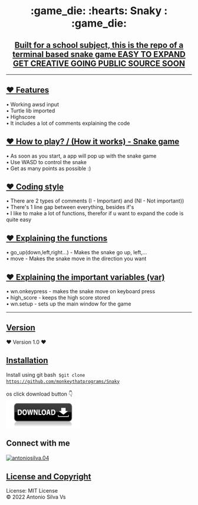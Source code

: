 <h1 align="center"><b>:game_die:	:hearts: Snaky : :game_die:	<br>
 </b></h1>
<h2 align="center"><u><b>Built for a school subject, this is the repo of a terminal based snake game  EASY TO EXPAND GET CREATIVE GOING PUBLIC SOURCE SOON </u></b></h3>


----------------------------

  <p>
    <h2><u><b> ♥️ Features </u></b> </h2>
    &bull; Working awsd input <br>
    &bull; Turtle lib imported <br>
    &bull; Highscore <br>
    &bull; It includes a lot of comments explaining the code <br>
 </p>
 
 <p>
   <h2><u><b> ♥️ How to play? / (How it works) - Snake game </b></u></h3> 
   &bull; As soon as you start, a app will pop up with the snake game <br>
   &bull; Use WASD to control the snake <br>
   &bull; Get as many points as possible :) <br>

  </p>
  
   <p>
   <h2><u><b> ♥️ Coding style </b></u></h3> 
   &bull; There are 2 types of comments (I - Important) and (NI - Not important)) <br>
   &bull; There's 1 line gap between everything, besides if's <br>
   &bull; I like to make a lot of functions, therefor if u want to expand the code is quite easy <br>
  

   <h2><u><b> ♥️ Explaining the functions </b></u></h3> 
   &bull; go_up(down,left,right...) - Makes the snake go up, left,... <br>  
   &bull; move - Makes the snake move in the direction you want <br> 

   <h2><u><b> ♥️ Explaining the important variables (var) </b></u></h3> 
   &bull; wn.onkeypress - makes the snake move on keyboard press <br>
   &bull; high_score - keeps the high score stored <br>
   &bull; wn.setup - sets up the main window for the game <br>

  </p>
  
 ----------------------------

 <h2 align='left'><u><b>Version</u></b></h2>
 ♥️ Version 1.0 ♥️
 
 <h2><u><b>Installation</u></b></h2>
 
 Install using git bash<code> $git clone https://github.com/monkeythatprograms/Snaky </code><br>
 os click download button 👇 <br>
 <a href="https://github.com/monkeythatprograms/pythontic/raw/main/Finished3Game-consule.exe" target="blank"><img align="center" src="https://github.com/Akshay-Vs/resources/blob/main/src/download_bt.png" alt="blank" height="78" width="200" /></a>
 
<h2 align="left"><b>Connect with me</b></h4>
<p align="left">
<a href="https://www.instagram.com/antoniosilva.04" target="blank"><img align="center" src="https://raw.githubusercontent.com/rahuldkjain/github-profile-readme-generator/master/src/images/icons/Social/instagram.svg" alt="antoniosilva.04" height="30" width="40" /></a>
</p>
 
<h2 align='left'><u><b>License and Copyright</b></u></h2>
License: MIT License<br>
&#169; 2022 Antonio Silva Vs
